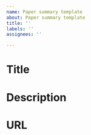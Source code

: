 ```yaml
---
name: Paper summary template
about: Paper summary template
title: ''
labels: ''
assignees: ''

---
```


# Title

# Description

# URL
